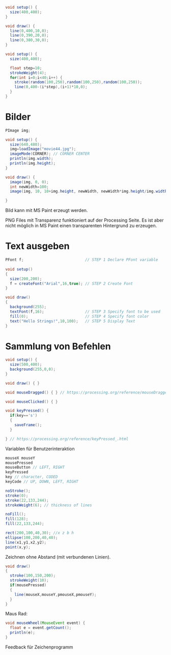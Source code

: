

```java
void setup() {
  size(400,400);
}

void draw() {  
  line(0,400,10,0);
  line(0,390,20,0);
  line(0,380,30,0);
}
```

```java
void setup() {
  size(400,400);

  float step=10;
  strokeWeight(4);
  for(int i=0;i<40;i++) {
    stroke(random(100,250),random(100,250),random(100,250));
    line(0,400-(i*step),(i+1)*10,0);
  }
}
```

# Bilder

```java
PImage img;

void setup() {
  size(640,480);
  img=loadImage("movie44.jpg");
  imageMode(CORNER); // CORNER CENTER
  println(img.width);
  println(img.height);
}

void draw() {
  image(img, 0, 0);
  int newWidth=100;
  image(img, 10, 10+img.height, newWidth, newWidth*img.height/img.width);

}
```

Bild kann mit MS Paint erzeugt werden.

PNG Files mit Transparenz funktioniert auf der Processing Seite.
Es ist aber nicht möglich in MS Paint einen transparenten Hintergrund zu erzeugen.

# Text ausgeben

```java
PFont f;                           // STEP 1 Declare PFont variable
  
void setup() 
{
  size(200,200);
  f = createFont("Arial",16,true); // STEP 2 Create Font
}

void draw() 
{
  background(255);
  textFont(f,16);                  // STEP 3 Specify font to be used
  fill(0);                         // STEP 4 Specify font color 
  text("Hello Strings!",10,100);   // STEP 5 Display Text
}
```

# Sammlung von Befehlen

```java
void setup() { 
  size(500,400);
  background(255,0,0);
}

void draw() { }

void mouseDragged() { } // https://processing.org/reference/mouseDragged_.html

void mouseClicked() { }

void keyPressed() { 
  if(key=='s')
  {
    saveFrame();
  }

} // https://processing.org/reference/keyPressed_.html

```

Variablen für Benutzerinteraktion

```java
mouseX mouseY
mousePressed
mouseButton // LEFT, RIGHT
keyPressed
key // character, CODED
keyCode // UP, DOWN, LEFT, RIGHT
```

```java
noStroke();
stroke(0);
stroke(22,133,244);
strokeWeight(6); // thickness of lines

noFill();
fill(128);
fill(22,133,244);

rect(200,100,40,30); //x z b h
ellipse(100,200,40,40);
line(x1,y1,x2,y2);
point(x,y);
```


Zeichnen ohne Abstand (mit verbundenen Linien).

```java
void draw()
{
  stroke(100,150,200);
  strokeWeight(10);
  if(mousePressed)
  {
    line(mouseX,mouseY,pmouseX,pmouseY);
  }
}
```

Maus Rad:

```java
void mouseWheel(MouseEvent event) {
  float e = event.getCount();
  println(e);
}
```



Feedback für Zeichenprogramm

```java

```

